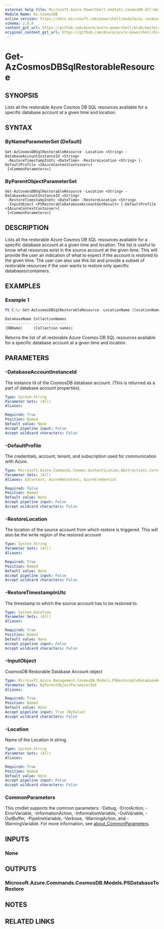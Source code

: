 ```yaml
---
external help file: Microsoft.Azure.PowerShell.Cmdlets.CosmosDB.dll-Help.xml
Module Name: Az.CosmosDB
online version: https://docs.microsoft.com/powershell/module/az.cosmosdb/get-azcosmosdbsqlrestorableresource
schema: 2.0.0
content_git_url: https://github.com/Azure/azure-powershell/blob/master/src/CosmosDB/CosmosDB/help/Get-AzCosmosDBSqlRestorableResource.md
original_content_git_url: https://github.com/Azure/azure-powershell/blob/master/src/CosmosDB/CosmosDB/help/Get-AzCosmosDBSqlRestorableResource.md
---
```


# Get-AzCosmosDBSqlRestorableResource

## SYNOPSIS
Lists all the restorable Azure Cosmos DB SQL resources available for a specific database account at a given time and location.

## SYNTAX

### ByNameParameterSet (Default)
```
Get-AzCosmosDBSqlRestorableResource -Location <String> -DatabaseAccountInstanceId <String>
 -RestoreTimestampInUtc <DateTime> -RestoreLocation <String> [-DefaultProfile <IAzureContextContainer>]
 [<CommonParameters>]
```

### ByParentObjectParameterSet
```
Get-AzCosmosDBSqlRestorableResource -Location <String> -DatabaseAccountInstanceId <String>
 -RestoreTimestampInUtc <DateTime> -RestoreLocation <String>
 -InputObject <PSRestorableDatabaseAccountGetResult> [-DefaultProfile <IAzureContextContainer>]
 [<CommonParameters>]
```

## DESCRIPTION
Lists all the restorable Azure Cosmos DB SQL resources available for a specific database account at a given time and location.
The list is useful to know what resources exist in the source account at the given time. This will provide the user an indication of what to expect if the account is restored to the given time.
The user can also use this list and provide a subset of restorable resources if the user wants to restore only specific databases/containers.

## EXAMPLES

### Example 1
```powershell
PS C:\> Get-AzCosmosDBSqlRestorableResource -LocationName {locationName} -DatabaseAccountInstanceId {DatabaseInstanceId} -RestoreLocation {Database} -RestoreTimestampInUtc {RestoreTimestamp}

DatabaseName CollectionNames
------------ ---------------
{DBName}     {Collection names}
```

Returns the list of all restorable Azure Cosmos DB SQL resources available for a specific database account at a given time and location.

## PARAMETERS

### -DatabaseAccountInstanceId
The instance Id of the CosmosDB database account.
(This is returned as a part of database account properties).

```yaml
Type: System.String
Parameter Sets: (All)
Aliases:

Required: True
Position: Named
Default value: None
Accept pipeline input: False
Accept wildcard characters: False
```

### -DefaultProfile
The credentials, account, tenant, and subscription used for communication with Azure.

```yaml
Type: Microsoft.Azure.Commands.Common.Authentication.Abstractions.Core.IAzureContextContainer
Parameter Sets: (All)
Aliases: AzContext, AzureRmContext, AzureCredential

Required: False
Position: Named
Default value: None
Accept pipeline input: False
Accept wildcard characters: False
```

### -RestoreLocation
The location of the source account from which restore is triggered.
This will also be the write region of the restored account

```yaml
Type: System.String
Parameter Sets: (All)
Aliases:

Required: True
Position: Named
Default value: None
Accept pipeline input: False
Accept wildcard characters: False
```

### -RestoreTimestampInUtc
The timestamp to which the source account has to be restored to.

```yaml
Type: System.DateTime
Parameter Sets: (All)
Aliases:

Required: True
Position: Named
Default value: None
Accept pipeline input: False
Accept wildcard characters: False
```

### -InputObject
CosmosDB Restorable Database Account object

```yaml
Type: Microsoft.Azure.Management.CosmosDB.Models.PSRestorableDatabaseAccountGetResult
Parameter Sets: ByParentObjectParameterSet
Aliases:

Required: True
Position: Named
Default value: None
Accept pipeline input: True (ByValue)
Accept wildcard characters: False
```

### -Location
Name of the Location in string.

```yaml
Type: System.String
Parameter Sets: (All)
Aliases:

Required: True
Position: Named
Default value: None
Accept pipeline input: False
Accept wildcard characters: False
```

### CommonParameters
This cmdlet supports the common parameters: -Debug, -ErrorAction, -ErrorVariable, -InformationAction, -InformationVariable, -OutVariable, -OutBuffer, -PipelineVariable, -Verbose, -WarningAction, and -WarningVariable. For more information, see [about_CommonParameters](http://go.microsoft.com/fwlink/?LinkID=113216).

## INPUTS

### None

## OUTPUTS

### Microsoft.Azure.Commands.CosmosDB.Models.PSDatabaseToRestore

## NOTES

## RELATED LINKS

